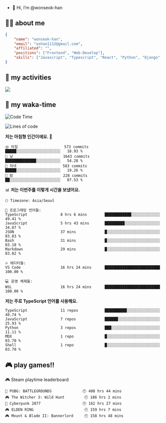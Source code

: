 - 👋 Hi, I’m @wonseok-han

## 🤷‍♂️ about me
```json
{
    "name": "wonseok-han",
    "email": "oshan1112@gmail.com",
    "affiliated": "",
    "positions": ["Frontend", "Web-Develop"],
    "skills": ["Javascript", "Typescript", "React", "Python", "Django", "SQL", "Docker", "Git"]
}
```

## 🤔 my activities

<!-- ![](https://github-readme-stats.vercel.app/api?username=wonseok-han&show_icons=true&theme=dracula&include_all_commits=true&custom_title=wonseok-han%27s%20Github%20Stats) -->

![](http://github-profile-summary-cards.vercel.app/api/cards/profile-details?username=wonseok-han&theme=dracula)

## 📃 my waka-time

<!--START_SECTION:waka-->
![Code Time](http://img.shields.io/badge/Code%20Time-2%2C124%20hrs%2017%20mins-blue)

![Lines of code](https://img.shields.io/badge/%EC%A0%80%EB%8A%94%20%EC%97%AC%ED%83%9C%EA%B9%8C%EC%A7%80%20-19.4%20million%20%EC%A4%84%EC%9D%98%20%EC%BD%94%EB%93%9C%EB%A5%BC%20%EC%9E%91%EC%84%B1%ED%96%88%EC%96%B4%EC%9A%94.-blue)

**저는 아침형 인간이에요. 🐤** 

```text
🌞 아침                     573 commits         █████░░░░░░░░░░░░░░░░░░░░   18.93 % 
🌆 낮　                     1643 commits        ██████████████░░░░░░░░░░░   54.28 % 
🌃 저녁                     583 commits         █████░░░░░░░░░░░░░░░░░░░░   19.26 % 
🌙 밤　                     228 commits         ██░░░░░░░░░░░░░░░░░░░░░░░   07.53 % 
```


📊 **저는 이번주를 이렇게 시간을 보냈어요.** 

```text
🕑︎ Timezone: Asia/Seoul

💬 프로그래밍 언어들: 
TypeScript               8 hrs 6 mins        ████████████░░░░░░░░░░░░░   49.41 % 
JavaScript               5 hrs 43 mins       █████████░░░░░░░░░░░░░░░░   34.87 % 
JSON                     37 mins             █░░░░░░░░░░░░░░░░░░░░░░░░   03.83 % 
Bash                     31 mins             █░░░░░░░░░░░░░░░░░░░░░░░░   03.18 % 
Markdown                 29 mins             █░░░░░░░░░░░░░░░░░░░░░░░░   03.02 % 

🔥 에디터들: 
VS Code                  16 hrs 24 mins      █████████████████████████   100.00 % 

💻 운영 체제들: 
WSL                      16 hrs 24 mins      █████████████████████████   100.00 % 
```

**저는 주로 TypeScript 언어를 사용해요.** 

```text
TypeScript               11 repos            ██████████░░░░░░░░░░░░░░░   40.74 % 
JavaScript               7 repos             ██████░░░░░░░░░░░░░░░░░░░   25.93 % 
Python                   3 repos             ███░░░░░░░░░░░░░░░░░░░░░░   11.11 % 
MDX                      1 repo              █░░░░░░░░░░░░░░░░░░░░░░░░   03.70 % 
Shell                    1 repo              █░░░░░░░░░░░░░░░░░░░░░░░░   03.70 % 
```




<!--END_SECTION:waka-->

## 🎮 play games!!

<!-- steam-box start -->
🎮 Steam playtime leaderboard
```text
🍳 PUBG: BATTLEGROUNDS              🕘 408 hrs 44 mins
🎮 The Witcher 3: Wild Hunt         🕘 186 hrs 2 mins
🦾 Cyberpunk 2077                   🕘 162 hrs 27 mins
🎮 ELDEN RING                       🕘 159 hrs 7 mins
🎮 Mount & Blade II: Bannerlord     🕘 158 hrs 48 mins
```
<!-- Powered by https://github.com/YouEclipse/steam-box . -->
<!-- steam-box end -->
